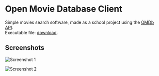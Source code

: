 # Open Movie Database Client
Simple movies search software, made as a school project using the [OMDb API](http://omdbapi.com/).  
Executable file: [download](https://github.com/cristianlivella/OMDb-Client/releases/download/v1.0/OMDb-1.0.zip).

## Screenshots
![Screenshot 1](https://i.imgur.com/37jMjtR.png)

![Screenshot 2](https://i.imgur.com/0F6Mw4O.png)
